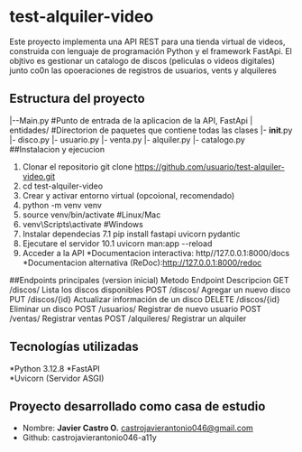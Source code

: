 # test-alquiler-video
Este proyecto implementa una API REST para una tienda virtual de videos, construida con lenguaje de programación Python y el framework FastApi. El objtivo es gestionar un catalogo de discos (peliculas o videos digitales) junto co0n las opoeraciones de registros de usuarios, vents y alquileres 

## Estructura del proyecto
|--Main.py #Punto de entrada de la aplicacion de la API, FastApi
|
  entidades/    #Directorion de paquetes que contiene todas las clases
  |- __init__.py
  |- disco.py
  |- usuario.py
  |- venta.py
  |- alquiler.py
  |- catalogo.py
##Instalacion y ejecucion
  1. Clonar el repositorio
     git clone https://github.com/usuario/test-alquiler-video.git
  2. cd test-alquiler-video
  3.  Crear y activar entorno virtual (opcoional, recomendado)
  4.  python -m venv venv
  5.  source venv/bin/activate #Linux/Mac
  6.  venv\Scripts\activate #Windows
  7.  Instalar dependecias
     7.1 pip install fastapi uvicorn pydantic
  10. Ejecutare el servidor
      10.1 uvicorn man:app --reload
  11. Acceder a la API
      *Documentacion interactiva: http//127.0.0.1:8000/docs
      *Documentacion alternativa (ReDoc):http://127.0.0.1:8000/redoc

##Endpoints principales (version inicial)
Metodo Endpoint Descripcion
GET    /discos/ Lista los discos disponibles
POST   /discos/ Agregar un nuevo disco
PUT    /discos/{id} Actualizar información de un disco
DELETE /discos/{id} Eliminar un disco
POST   /usuarios/ Registrar de nuevo usuario
POST   /ventas/  Registrar ventas
POST   /alquileres/ Registrar un alquiler

## Tecnologías utilizadas 
*Python 3.12.8
*FastAPI                                    
*Uvicorn (Servidor ASGI)

## Proyecto desarrollado como casa de estudio
* Nombre: **Javier Castro O.** <castrojavierantonio046@gmail.com>
* Github: castrojavierantonio046-a11y
